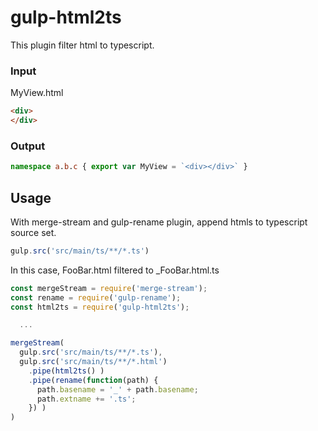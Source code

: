 gulp-html2ts
===
This plugin filter html to typescript.

### Input

MyView.html

```html
<div>
</div>
```

### Output

```typescript
namespace a.b.c { export var MyView = `<div></div>` }
```

## Usage

With merge-stream and gulp-rename plugin, append htmls to typescript source set.

```javascript
gulp.src('src/main/ts/**/*.ts')
```

In this case, FooBar.html filtered to _FooBar.html.ts

```javascript
const mergeStream = require('merge-stream');
const rename = require('gulp-rename');
const html2ts = require('gulp-html2ts');

  ...

mergeStream(
  gulp.src('src/main/ts/**/*.ts'),
  gulp.src('src/main/ts/**/*.html')
    .pipe(html2ts() )
    .pipe(rename(function(path) {
      path.basename = '_' + path.basename;
      path.extname += '.ts';
    }) )
)
```
